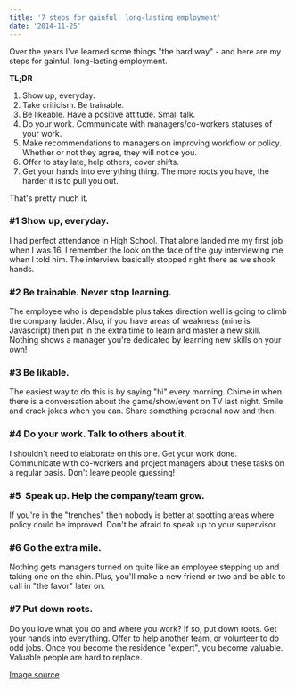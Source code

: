 ```yaml
---
title: '7 steps for gainful, long-lasting employment'
date: '2014-11-25'
---
```


Over the years I've learned some things "the hard way" - and here are my steps for gainful, long-lasting employment.

**TL;DR**

1. Show up, everyday.
2. Take criticism. Be trainable.
3. Be likeable. Have a positive attitude. Small talk.
4. Do your work. Communicate with managers/co-workers statuses of your work.
5. Make recommendations to managers on improving workflow or policy. Whether or not they agree, they will notice you.
6. Offer to stay late, help others, cover shifts.
7. Get your hands into everything thing. The more roots you have, the harder it is to pull you out.

That's pretty much it.

### #1 Show up, everyday.

I had perfect attendance in High School. That alone landed me my first job when I was 16. I remember the look on the face of the guy interviewing me when I told him. The interview basically stopped right there as we shook hands.

### #2 Be trainable. Never stop learning.

The employee who is dependable plus takes direction well is going to climb the company ladder. Also, if you have areas of weakness (mine is Javascript) then put in the extra time to learn and master a new skill. Nothing shows a manager you're dedicated by learning new skills on your own!

### #3 Be likable.

The easiest way to do this is by saying "hi" every morning. Chime in when there is a conversation about the game/show/event on TV last night. Smile and crack jokes when you can. Share something personal now and then.

### #4 Do your work. Talk to others about it.

I shouldn't need to elaborate on this one. Get your work done. Communicate with co-workers and project managers about these tasks on a regular basis. Don't leave people guessing!

### #5  Speak up. Help the company/team grow.

If you're in the "trenches" then nobody is better at spotting areas where policy could be improved. Don't be afraid to speak up to your supervisor.

### #6 Go the extra mile.

Nothing gets managers turned on quite like an employee stepping up and taking one on the chin. Plus, you'll make a new friend or two and be able to call in "the favor" later on.

### #7 Put down roots.

Do you love what you do and where you work? If so, put down roots. Get your hands into everything. Offer to help another team, or volunteer to do odd jobs. Once you become the residence "expert", you become valuable. Valuable people are hard to replace.

[Image source](https://www.flickr.com/photos/lox/33885582/in/photolist-3ZF1b-bkB6Td-cBxfg-buag2m-64z5b-dSV4DZ-cLhn9J-pFEg6L-8HtMzN-bXx6Fd-7NBB6K-6isxoD-7LWjJP-fkPEN-kz1spt-dKCTKg-6k46W9-2CJw8a-48bk3W-o5JQjn-dASDT2-p3qaEk-7tFpQY-dTouxf-7KjjUa-dXi9ck-hatbWY-7MgRG9-bArgHt-6XgbiQ-4V8Nu8-xYFTU-9o6Joo-625sFa-6fTwn7-jLi7Z-ph3FMd-436vzP-e245cN-4E5Wrc-m3DmzA-dCboQ-dxpWzD-bX4QDC-4sqivo-xzABC-opk5Pr-ebM9yw-e7WgWm-5MarHA)
